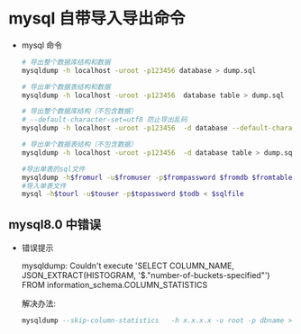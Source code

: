 # mysql 自带导入导出命令

- mysql 命令

  ```sh
  # 导出整个数据库结构和数据
  mysqldump -h localhost -uroot -p123456 database > dump.sql

  # 导出单个数据表结构和数据
  mysqldump -h localhost -uroot -p123456  database table > dump.sql

  # 导出整个数据库结构（不包含数据）
  # --default-character-set=utf8 防止导出乱码
  mysqldump -h localhost -uroot -p123456  -d database --default-character-set=utf8> dump.sql

  # 导出单个数据表结构（不包含数据）
  mysqldump -h localhost -uroot -p123456  -d database table > dump.sql

  #导出单表的sql文件
  mysqldump -h$fromurl -u$fromuser -p$frompassword $fromdb $fromtable > $sqlfile
  #导入单表文件
  mysql -h$tourl -u$touser -p$topassword $todb < $sqlfile
  ```

## mysql8.0 中错误

- 错误提示

  mysqldump: Couldn't execute 'SELECT COLUMN_NAME, JSON_EXTRACT(HISTOGRAM, '$."number-of-buckets-specified"') FROM information_schema.COLUMN_STATISTICS

  解决办法:

  ```sql
  mysqldump --skip-column-statistics   -h x.x.x.x -u root -p dbname > db.sql;
  ```
